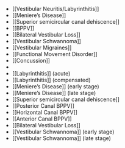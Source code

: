 - [[Vestibular Neuritis/Labyrinthitis]]
- [[Meniere’s Disease]]
- [[Superior semicircular canal dehiscence]]
- [[BPPV]]
- [[Bilateral Vestibular Loss]]
- [[Vestibular Schwannoma]]
- [[Vestibular Migraines]]
- [[Functional Movement Disorder]]
- [[Concussion]]
-
- [[Labyrinthitis]] (acute)
- [[Labyrinthitis]] (compensated)
- [[Meniere’s Disease]] (early stage)
- [[Meniere’s Disease]] (late stage)
- [[Superior semicircular canal dehiscence]]
- [[Posterior Canal BPPV]]
- [[Horizontal Canal BPPV]]
- [[Anterior Canal BPPV]]
- [[Bilateral Vestibular Loss]]
- [[Vestibular Schwannoma]] (early stage)
- [[Vestibular Schwannoma]] (late stage)